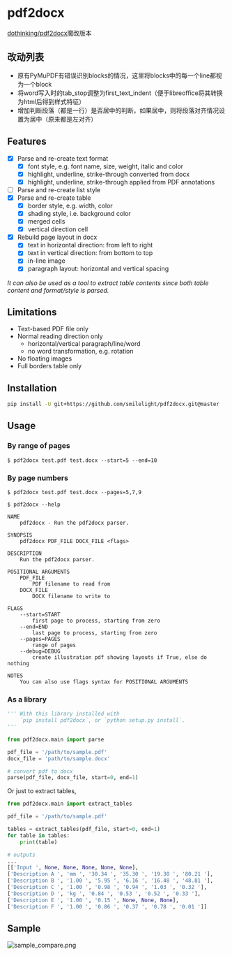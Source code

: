 # pdf2docx 

[dothinking/pdf2docx](https://github.com/dothinking/pdf2docx)魔改版本

## 改动列表

- 原有PyMuPDF有错误识别blocks的情况，这里将blocks中的每一个line都视为一个block
- 将word写入时的tab_stop调整为first_text_indent（便于libreoffice将其转换为html后得到样式特征）
- 增加判断段落（都是一行）是否居中的判断，如果居中，则将段落对齐情况设置为居中（原来都是左对齐）

## Features

- [x] Parse and re-create text format
	- [x] font style, e.g. font name, size, weight, italic and color
    - [x] highlight, underline, strike-through converted from docx
    - [x] highlight, underline, strike-through applied from PDF annotations
- [ ] Parse and re-create list style
- [x] Parse and re-create table
    - [x] border style, e.g. width, color
    - [x] shading style, i.e. background color
    - [x] merged cells
    - [x] vertical direction cell
- [x] Rebuild page layout in docx
	- [x] text in horizontal direction: from left to right
	- [x] text in vertical direction: from bottom to top
	- [x] in-line image
    - [x] paragraph layout: horizontal and vertical spacing

*It can also be used as a tool to extract table contents since both table content and format/style is parsed.*

## Limitations

- Text-based PDF file only
- Normal reading direction only
    - horizontal/vertical paragraph/line/word
    - no word transformation, e.g. rotation
- No floating images
- Full borders table only


## Installation

```bash
pip install -U git+https://github.com/smilelight/pdf2docx.git@master
```

## Usage

### By range of pages

```
$ pdf2docx test.pdf test.docx --start=5 --end=10
```

### By page numbers

```
$ pdf2docx test.pdf test.docx --pages=5,7,9
```

```
$ pdf2docx --help

NAME
    pdf2docx - Run the pdf2docx parser.

SYNOPSIS
    pdf2docx PDF_FILE DOCX_FILE <flags>

DESCRIPTION
    Run the pdf2docx parser.

POSITIONAL ARGUMENTS
    PDF_FILE
        PDF filename to read from
    DOCX_FILE
        DOCX filename to write to

FLAGS
    --start=START
        first page to process, starting from zero
    --end=END
        last page to process, starting from zero
    --pages=PAGES
        range of pages
    --debug=DEBUG
        create illustration pdf showing layouts if True, else do nothing

NOTES
    You can also use flags syntax for POSITIONAL ARGUMENTS
```

### As a library

```python
''' With this library installed with 
    `pip install pdf2docx`, or `python setup.py install`.
'''

from pdf2docx.main import parse

pdf_file = '/path/to/sample.pdf'
docx_file = 'path/to/sample.docx'

# convert pdf to docx
parse(pdf_file, docx_file, start=0, end=1)
```

Or just to extract tables,

```python
from pdf2docx.main import extract_tables

pdf_file = '/path/to/sample.pdf'

tables = extract_tables(pdf_file, start=0, end=1)
for table in tables:
    print(table)

# outputs
...
[['Input ', None, None, None, None, None], 
['Description A ', 'mm ', '30.34 ', '35.30 ', '19.30 ', '80.21 '],
['Description B ', '1.00 ', '5.95 ', '6.16 ', '16.48 ', '48.81 '],
['Description C ', '1.00 ', '0.98 ', '0.94 ', '1.03 ', '0.32 '],
['Description D ', 'kg ', '0.84 ', '0.53 ', '0.52 ', '0.33 '],
['Description E ', '1.00 ', '0.15 ', None, None, None],
['Description F ', '1.00 ', '0.86 ', '0.37 ', '0.78 ', '0.01 ']]
```

## Sample

![sample_compare.png](https://s1.ax1x.com/2020/08/04/aDryx1.png)